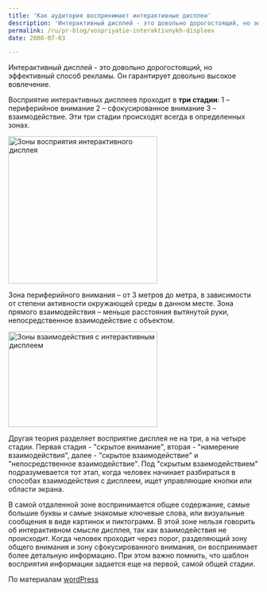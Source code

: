 ```yaml
---
title: 'Как аудитория воспринимает интерактивные дисплеи'
description: 'Интерактивный дисплей - это довольно дорогостоящий, но эффективный способ рекламы. Он гарантирует довольно высокое вовлечение.'
permalink: /ru/pr-blog/vospriyatie-interaktivnykh-displeev
date: 2008-07-03

---
```


Интерактивный дисплей - это довольно дорогостоящий, но эффективный способ рекламы. Он гарантирует довольно высокое вовлечение.

Восприятие интерактивных дисплеев проходит в <strong>три стадии</strong>: 1 – периферийное внимание 2 – сфокусированное внимание 3 – взаимодействие. Эти три стадии происходят всегда в определенных зонах.

<img src="{{ site.assets }}/upload/display1.jpg" alt="Зоны восприятия интерактивного дисплея" title="Зоны восприятия интерактивного дисплея"  class="post__img" width="300" height="296">

Зона периферийного внимания – от 3 метров до метра, в зависимости от степени активности  окружающей среды в данном месте. Зона прямого взаимодействия – меньше расстояния вытянутой руки, непосредственное взаимодействие с объектом.

<img src="{{ site.assets }}/upload/display3.jpg" alt="Зоны взаимодействия с интерактивным дисплеем" title="Зоны взаимодействия с интерактивным дисплеем"  class="post__img" width="300" height="192">

Другая теория разделяет восприятие дисплея не на три, а на четыре стадии. Первая стадия - "скрытое внимание", вторая - "намерение взаимодействия", далее - "скрытое взаимодействие" и "непосредственное взаимодействие". Под "скрытым взаимодействием" подразумевается тот этап, когда человек начинает разбираться в способах взаимодействия с дисплеем, ищет управляющие кнопки или области экрана.

В самой отдаленной зоне воспринимается общее содержание, самые большие буквы и самые знакомые ключевые слова, или визуальные сообщения в виде картинок и пиктограмм. В этой зоне нельзя говорить об интерактивном смысле дисплея, так как взаимодействия не происходит. Когда человек проходит через порог, разделяющий зону общего внимания и зону сфокусированного внимания, он воспринимает более детальную информацию. При этом важно помнить, что шаблон восприятия информации задается еще на первой, самой общей стадии.

По материалам <a href="https://magicalmirrors2006.wordpress.com/2008/07/02/interactive-displays-perception-awareness-and-interaction/">wordPress</a>

